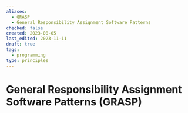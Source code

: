 ```yaml
---
aliases:
  - GRASP
  - General Responsibility Assignment Software Patterns
checked: false
created: 2023-08-05
last_edited: 2023-11-11
draft: true
tags:
  - programming
type: principles
---
```

# General Responsibility Assignment Software Patterns (GRASP)
